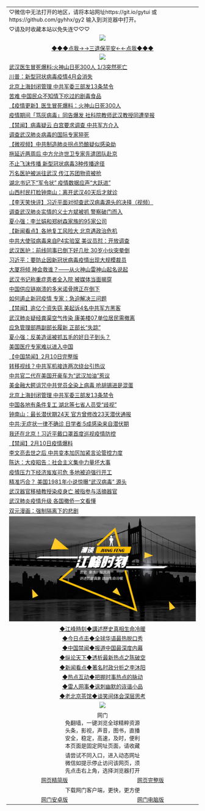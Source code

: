  <table>
<tr>
<td colspan="2" align=left>
♡微信中无法打开的地区，请将本站网址https://git.io/gytui 或 https://github.com/gyhhx/gy2 输入到浏览器中打开。 
 </td>
</tr>
 <tr>
 <td colspan="2" align=left>
♡请及时收藏本站以免失连♡♡♡
</td>
 </tr>
  <tr>
    <td colspan="2" align=center><img src="https://github.com/gyhhx/image-upload/blob/master/3t.jpg"></td>
 </tr>
 <tr><td colspan="2" align="center"><a href="https://xball.casa/oo.aspx?name=ogQuit&key=eqxowaguscvmxdgc&from=gy">◆◆◆点我→→三退保平安←←点我◆◆◆</a></td></tr>
  <tr>
    <td colspan="2" align=center><img src="https://cdn.jsdelivr.net/gh/gyoupiodf/im1/%E7%BD%91%E9%97%A8%E6%96%B0%E9%97%BB1.jpg"></td>
 </tr>
<tr><td colspan="2" align="left"><a href="https://xball.casa/oo.aspx?name=c1128740&key=eqxowaguscvmxdgc&from=gy">武汉医生冒死爆料:火神山日死300人 1/3突然死亡</a></td></tr>
<tr><td colspan="2" align="left"><a href="https://xball.casa/oo.aspx?name=c1128816&key=eqxowaguscvmxdgc&from=gy">川普：新型冠状病毒疫情4月会消失</a></td></tr>
<tr><td colspan="2" align="left"><a href="https://xball.casa/oo.aspx?name=c1128778&key=eqxowaguscvmxdgc&from=gy">北京上海封闭管理 中共军委三部发13条禁令</a></td></tr>
<tr><td colspan="2" align="left"><a href="https://xball.casa/oo.aspx?name=c1128834&key=eqxowaguscvmxdgc&from=gy">苦难 中国民众不知情下吃过的剧毒食品</a></td></tr>
<tr><td colspan="2" align="left"><a href="https://xball.casa/oo.aspx?name=c1120084&key=eqxowaguscvmxdgc&from=gy">【疫情更新】医生冒死爆料：火神山日死300人</a></td></tr>
<tr><td colspan="2" align="left"><a href="https://xball.casa/oo.aspx?name=c1128855&key=eqxowaguscvmxdgc&from=gy">疫情期间「笃灰病毒」同告爆发 社科院教师武汉教授同遭举报</a></td></tr>
<tr><td colspan="2" align="left"><a href="https://xball.casa/oo.aspx?name=c1128849&key=eqxowaguscvmxdgc&from=gy">【禁闻】病毒疑云 白宫要求调查 中共军方介入</a></td></tr>
<tr><td colspan="2" align="left"><a href="https://xball.casa/oo.aspx?name=c1128862&key=eqxowaguscvmxdgc&from=gy">调查武汉肺炎病毒的国际专家猝死</a></td></tr>
<tr><td colspan="2" align="left"><a href="https://xball.casa/oo.aspx?name=c1128803&key=eqxowaguscvmxdgc&from=gy">【微视频】中共制造肺炎拐点恐酿疑似感染劫</a></td></tr>
<tr><td colspan="2" align="left"><a href="https://xball.casa/oo.aspx?name=c1128848&key=eqxowaguscvmxdgc&from=gy">拖延近两周后 中方允许世卫专家先遣团队赴京</a></td></tr>
<tr><td colspan="2" align="left"><a href="https://xball.casa/oo.aspx?name=c1128824&key=eqxowaguscvmxdgc&from=gy">不止飞沫传播 新型冠状病毒3种传播途径</a></td></tr>
<tr><td colspan="2" align="left"><a href="https://xball.casa/oo.aspx?name=c1128863&key=eqxowaguscvmxdgc&from=gy">万名医护被派往武汉 传江苏团物资被抢</a></td></tr>
<tr><td colspan="2" align="left"><a href="https://xball.casa/oo.aspx?name=c1128881&key=eqxowaguscvmxdgc&from=gy">湖北书记下“军令状” 疫情数据应声“大跃进”</a></td></tr>
<tr><td colspan="2" align="left"><a href="https://xball.casa/oo.aspx?name=c1128880&key=eqxowaguscvmxdgc&from=gy">山西村民打脸钟南山：离开武汉40天后才就诊</a></td></tr>
<tr><td colspan="2" align="left"><a href="https://xball.casa/oo.aspx?name=c1128884&key=eqxowaguscvmxdgc&from=gy">【李天笑快评】习近平面对彻查武汉病毒源头的决择（视频）</a></td></tr>
<tr><td colspan="2" align="left"><a href="https://xball.casa/oo.aspx?name=c1128851&key=eqxowaguscvmxdgc&from=gy">调查武汉肺炎实情的义士方斌被抓 警察破门而入</a></td></tr>
<tr><td colspan="2" align="left"><a href="https://xball.casa/oo.aspx?name=c1128874&key=eqxowaguscvmxdgc&from=gy">夏小强：李兰娟和郑树森家族的95家公司</a></td></tr>
<tr><td colspan="2" align="left"><a href="https://xball.casa/oo.aspx?name=c1128859&key=eqxowaguscvmxdgc&from=gy">【新闻看点】各地复工风险大 北京遇政治危机</a></td></tr>
<tr><td colspan="2" align="left"><a href="https://xball.casa/oo.aspx?name=c1128882&key=eqxowaguscvmxdgc&from=gy">中共大使驳病毒来自P4实验室 美议员怼：开放调查</a></td></tr>
<tr><td colspan="2" align="left"><a href="https://xball.casa/oo.aspx?name=c1128879&key=eqxowaguscvmxdgc&from=gy">武汉医护：前线同事已倒下好几批 30岁小伙突晕倒</a></td></tr>
<tr><td colspan="2" align="left"><a href="https://xball.casa/oo.aspx?name=c1128833&key=eqxowaguscvmxdgc&from=gy">习近平：要防止因新冠状病毒疫情出现大规模裁员</a></td></tr>
<tr><td colspan="2" align="left"><a href="https://xball.casa/oo.aspx?name=c1128875&key=eqxowaguscvmxdgc&from=gy">大厦将倾 神会救谁？——从火神山雷神山起名说起</a></td></tr>
<tr><td colspan="2" align="left"><a href="https://xball.casa/oo.aspx?name=c1128797&key=eqxowaguscvmxdgc&from=gy">武汉书记称重症患者全入院 被媒体当面揭穿</a></td></tr>
<tr><td colspan="2" align="left"><a href="https://xball.casa/oo.aspx?name=c1128835&key=eqxowaguscvmxdgc&from=gy">中国供应链崩溃的多米诺骨牌正在倒下</a></td></tr>
<tr><td colspan="2" align="left"><a href="https://xball.casa/oo.aspx?name=c1128864&key=eqxowaguscvmxdgc&from=gy">如何遏止新冠疫情 专家：急迫解决三问题</a></td></tr>
<tr><td colspan="2" align="left"><a href="https://xball.casa/oo.aspx?name=c1128847&key=eqxowaguscvmxdgc&from=gy">【禁闻】逾亿个资失窃 美起诉4名中共军方黑客</a></td></tr>
<tr><td colspan="2" align="left"><a href="https://xball.casa/oo.aspx?name=c1128853&key=eqxowaguscvmxdgc&from=gy">武汉肺炎疑经粪渠空气传染 康美楼07单位居民需撤离</a></td></tr>
<tr><td colspan="2" align="left"><a href="https://xball.casa/oo.aspx?name=c1128821&key=eqxowaguscvmxdgc&from=gy">应急管理部两副部长履新 正部长“失踪”</a></td></tr>
<tr><td colspan="2" align="left"><a href="https://xball.casa/oo.aspx?name=c1128871&key=eqxowaguscvmxdgc&from=gy">夏小强：反美造谣被抓五毛的好日子到头？</a></td></tr>
<tr><td colspan="2" align="left"><a href="https://xball.casa/oo.aspx?name=c1128856&key=eqxowaguscvmxdgc&from=gy">美国医疗专家难以进入中国</a></td></tr>
<tr><td colspan="2" align="left"><a href="https://xball.casa/oo.aspx?name=c1128878&key=eqxowaguscvmxdgc&from=gy">【中国禁闻】2月10日完整版</a></td></tr>
<tr><td colspan="2" align="left"><a href="https://xball.casa/oo.aspx?name=c1128846&key=eqxowaguscvmxdgc&from=gy">转移视线？中共军机接连两次绕台引热议</a></td></tr>
<tr><td colspan="2" align="left"><a href="https://xball.casa/oo.aspx?name=c1128800&key=eqxowaguscvmxdgc&from=gy">中共官二代在美国开豪车为“武汉加油”惹议</a></td></tr>
<tr><td colspan="2" align="left"><a href="https://xball.casa/oo.aspx?name=c1128766&key=eqxowaguscvmxdgc&from=gy">美金融大鳄诅咒中共党员全染上病毒 呛胡锡进是混蛋</a></td></tr>
<tr><td colspan="2" align="left"><a href="https://xball.casa/oo.aspx?name=c1128807&key=eqxowaguscvmxdgc&from=gy">北京上海封闭管理 中共军委三部发13条禁令</a></td></tr>
<tr><td colspan="2" align="left"><a href="https://xball.casa/oo.aspx?name=c1128839&key=eqxowaguscvmxdgc&from=gy">中国各地有条件复工 湖北等七省人员受“歧视”</a></td></tr>
<tr><td colspan="2" align="left"><a href="https://xball.casa/oo.aspx?name=c1128867&key=eqxowaguscvmxdgc&from=gy">钟南山：最长潜伏期24天 官方曾修改23天潜伏通报</a></td></tr>
<tr><td colspan="2" align="left"><a href="https://xball.casa/oo.aspx?name=c1128876&key=eqxowaguscvmxdgc&from=gy">中共:无症状一律不确诊 日学者:5成感染来自潜伏期</a></td></tr>
<tr><td colspan="2" align="left"><a href="https://xball.casa/oo.aspx?name=c1128791&key=eqxowaguscvmxdgc&from=gy">我还在北京！习近平戴口罩首度巡视疫情防控</a></td></tr>
<tr><td colspan="2" align="left"><a href="https://xball.casa/oo.aspx?name=c1128868&key=eqxowaguscvmxdgc&from=gy">【禁闻】2月10日疫情爆料</a></td></tr>
<tr><td colspan="2" align="left"><a href="https://xball.casa/oo.aspx?name=c1128832&key=eqxowaguscvmxdgc&from=gy">李文亮去世之后 中共变本加厉加紧言论管控力度</a></td></tr>
<tr><td colspan="2" align="left"><a href="https://xball.casa/oo.aspx?name=c1128814&key=eqxowaguscvmxdgc&from=gy">陈达：大疫昭告：社会主义集中力量坏大事</a></td></tr>
<tr><td colspan="2" align="left"><a href="https://xball.casa/oo.aspx?name=c1128854&key=eqxowaguscvmxdgc&from=gy">疫情压力下经济岌岌可危 多地被迫强行开工</a></td></tr>
<tr><td colspan="2" align="left"><a href="https://xball.casa/oo.aspx?name=c1128822&key=eqxowaguscvmxdgc&from=gy">精准巧合？ 美国1981年小说惊曝“武汉病毒” 源头</a></td></tr>
<tr><td colspan="2" align="left"><a href="https://xball.casa/oo.aspx?name=c1128883&key=eqxowaguscvmxdgc&from=gy">武汉器官移植教授染疫身亡 被指参与活摘器官</a></td></tr>
<tr><td colspan="2" align="left"><a href="https://xball.casa/oo.aspx?name=c1128811&key=eqxowaguscvmxdgc&from=gy">武汉肺炎疫情升级 各国撤侨一文看懂</a></td></tr>
<tr><td colspan="2" align="left"><a href="https://xball.casa/oo.aspx?name=c1128783&key=eqxowaguscvmxdgc&from=gy">双元漫画：强制隔离下的悲剧</a></td></tr>
 
 <tr>
   <td colspan="2" align=center><img src="https://github.com/gyoupiodf/im1/blob/master/jf-1.jpg"></td>
  </tr>
   <tr>
   <td colspan="2" align=center> 
<a href="https://xball.casa/oo.aspx?name=c922850&key=eqxowaguscvmxdgc&from=gy&tag=9877">◆江峰時刻◆講述歷史真相生命冷暖</a><br/>
    </td>
  </tr>
   <tr>
   <td colspan="2" align=center> 
<a href="https://xball.casa/oo.aspx?name=c816850&key=eqxowaguscvmxdgc&from=gy&tag=9877">◆今日点击◆全球华语最热脱口秀</a><br/>
    </td>
  </tr>
  <tr>
  <td colspan="2" align=center>
<a href="https://xball.casa/oo.aspx?name=c816860&key=eqxowaguscvmxdgc&from=gy&tag=99733110">◆中国禁闻◆报道中国最深度内幕</a><br/>
   </tr>
  <tr>
     <td colspan="2" align=center>
<a href="https://xball.casa/oo.aspx?name=c816855&key=eqxowaguscvmxdgc&from=gy&tag=997110">◆纵论天下◆透析最新热点之陈破空</a><br/>
   </tr>
   <tr>
      <td colspan="2" align=center>
<a href="https://xball.casa/oo.aspx?name=c838308&key=eqxowaguscvmxdgc&from=gy&tag=9973110">◆新闻看点◆著名时政分析之李沐阳</a><br/>
   </tr>
   <tr>
     <td colspan="2" align=center>
<a href="https://xball.casa/oo.aspx?name=c816852&key=eqxowaguscvmxdgc&from=gy&tag=9733110">◆热点互动◆把握时事热点的脉动</a><br/>
   </tr>
   <tr>
      <td colspan="2" align=center>
<a href="https://xball.casa/oo.aspx?name=c816694&key=eqxowaguscvmxdgc&from=gy&tag=93310">◆雷人网事◆讽刺幽默的诙谐小品</a><br/>
   </tr>
   <tr>
    <td colspan="2" align=center>
<a href="https://xball.casa/oo.aspx?name=c816650&key=eqxowaguscvmxdgc&from=gy&tag=9973110">◆老北京茶馆◆谈笑间体会深层思考</a><br/>
   </tr>
 <tr>
    <td colspan="2" align="center"><img src="https://gitlab.com/ogate2/up/raw/master/_/oGate65.jpg"/></td>
  </tr>
  <tr>
    <td colspan="2" align="center">网门<br/>免翻墙，一键浏览全球精粹资源<br/>头条，影视，声音，图书，直播<br/>安全，稳定，高速，及时，便利<br/>本页面是固定网址页面，请收藏</td>
  <tr>
  <tr>
    <td colspan="2" align="center">请尝试不同入口，进入动态网址<br/>微信如提示停止访问该网页，须<br/>先点击右上角，选择浏览器打开</td>
  <tr>  
  <tr>
    <td align="center"><a href="https://gitcdn.xyz/repo/otiny/up/master/show002.htm">网页精简版</a></td>
    <td align="center"><a href="https://gitcdn.xyz/repo/otiny/up/master/show001.htm">网页完整版</a></td>
  </tr>
  <tr>
    <td colspan="2" align="center">下载网门客户端，更快，更方便</td>
  <tr>
  <tr>
    <td align="center"><a href="https://raw.githubusercontent.com/opipe/up/master/oGatea.apk">网门安卓版</a></td>
    <td align="center"><a href="https://raw.githubusercontent.com/opipe/up/master/oGate.zip">网门电脑版</a></td>
  </tr>
</table>


